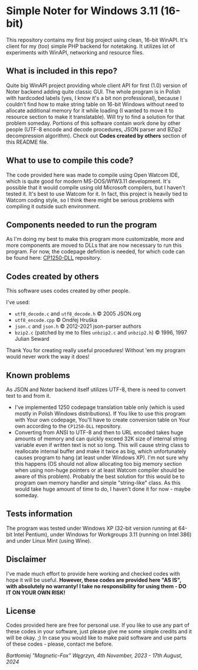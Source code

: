# Simple Noter for Windows 3.11 (16-bit)

This repository contains my first big project using clean, 16-bit WinAPI. It's client for my (too) simple PHP backend for notetaking.
It utilizes lot of experiments with WinAPI, networking and resource files.

## What is included in this repo?

Quite big WinAPI project providing whole client API for first (1.0) version of Noter backend adding quite classic GUI.
The whole program is in Polish with hardcoded labels (yes, I know it's a bit non professional), because I couldn't find how to make string table on 16-bit Windows without need to allocate additional memory for it while loading (I wanted to move it to resource section to make it translatable). Will try to find a solution for that problem someday.
Portions of this software contain work done by other people (UTF-8 encode and decode procedures, JSON parser and BZip2 decompression algorithm). Check out **Codes created by others** section of this README file.

## What to use to compile this code?

The code provided here was made to compile using Open Watcom IDE, which is quite good for modern MS-DOS/WfW3.11 development.
It's possible that it would compile using old Microsoft compilers, but I haven't tested it. It's best to use Watcom for it.
In fact, this project is heavily tied to Watcom coding style, so I think there might be serious problems with compiling it outside such environment.

## Components needed to run the program

As I'm doing my best to make this program more customizable, more and more components are moved to DLLs that are now necessary to run this program.
For now, the codepage definition is needed, for which code can be found here: [CP1250-DLL](https://github.com/Magnetic-Fox/CP1250-DLL) repository.

## Codes created by others

This software uses codes created by other people.

I've used:
* `utf8_decode.c` and `utf8_decode.h` &copy; 2005 JSON.org
* `utf8_encode.cpp` &copy; Ondřej Hruška
* `json.c` and `json.h` &copy; 2012-2021 json-parser authors
* `bzip2.c` (patched by me to files `unbzip2.c` and `unbzip2.h`) &copy; 1996, 1997 Julian Seward

Thank You for creating really useful procedures! Without 'em my program would never work the way it does!

## Known problems

As JSON and Noter backend itself utilizes UTF-8, there is need to convert text to and from it.

* I've implemented 1250 codepage translation table only (which is used mostly in Polish Windows distributions). If You like to use this program with Your own codepage, You'll have to create conversion table on Your own according to the `CP1250-DLL` repository.
* Converting from ANSI to UTF-8 and then to URL encoded takes huge amounts of memory and can quickly exceed 32K size of internal string variable even if written text is not so long. This will cause string class to reallocate internal buffer and make it twice as big, which unfortunately causes program to hang (at least under Windows XP). I'm not sure why this happens (OS should not allow allocating too big memory section when using non-huge pointers or at least Watcom compiler should be aware of this problem). Probably the best solution for this would be to program own memory handler and simple "string-like" class. As this would take huge amount of time to do, I haven't done it for now - maybe someday.

## Tests information

The program was tested under Windows XP (32-bit version running at 64-bit Intel Pentium), under Windows for Workgroups 3.11 (running on Intel 386) and under Linux Mint (using Wine).

## Disclaimer

I've made much effort to provide here working and checked codes with hope it will be useful.
**However, these codes are provided here "AS IS", with absolutely no warranty! I take no responsibility for using them - DO IT ON YOUR OWN RISK!**

## License

Codes provided here are free for personal use.
If you like to use any part of these codes in your software, just please give me some simple credits and it will be okay. ;)
In case you would like to make paid software and use parts of these codes - please, contact me before.

*Bartłomiej "Magnetic-Fox" Węgrzyn,
4th November, 2023 - 17th August, 2024*